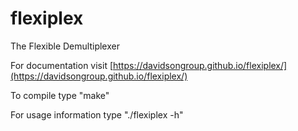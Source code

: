 # flexiplex
The Flexible Demultiplexer

For documentation visit [https://davidsongroup.github.io/flexiplex/](https://davidsongroup.github.io/flexiplex/)

To compile type "make"

For usage information type "./flexiplex -h"
